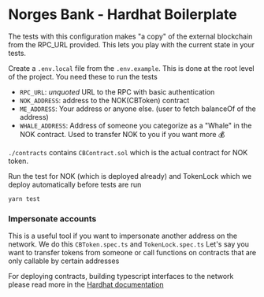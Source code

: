 # Norges Bank - Hardhat Boilerplate

The tests with this configuration makes "a copy" of the external blockchain from the RPC_URL provided. This lets you play with the current state in your tests.

Create a `.env.local` file from the `.env.example`. This is done at the root level of the project. You need these to run the tests 
- `RPC_URL`: _unquoted_ URL to the RPC with basic authentication
- `NOK_ADDRESS`: address to the NOK(CBToken) contract 
- `ME_ADDRESS`: Your address or anyone else. (user to fetch balanceOf of the address)
- `WHALE_ADDRESS`: Address of someone you categorize as a "Whale" in the NOK contract. Used to transfer NOK to you if you want more 💰

`./contracts` contains `CBContract.sol` which is the actual contract for NOK token.

Run the test for NOK (which is deployed already) and TokenLock which we deploy automatically before tests are run

```
yarn test
```

### Impersonate accounts
This is a useful tool if you want to impersonate another address on the network. We do this `CBToken.spec.ts` and `TokenLock.spec.ts` Let's say you want to transfer tokens from someone or call functions on contracts that are only callable by certain addresses

For deploying contracts, building typescript interfaces to the network please read more in the [Hardhat documentation](https://hardhat.org/docs)